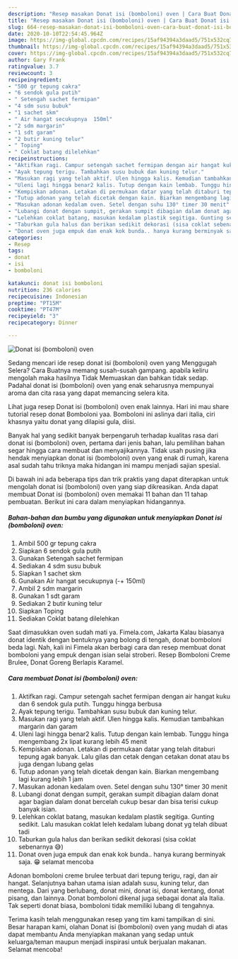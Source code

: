 ```yaml
---
description: "Resep masakan Donat isi (bomboloni) oven | Cara Buat Donat isi (bomboloni) oven Yang Menggugah Selera"
title: "Resep masakan Donat isi (bomboloni) oven | Cara Buat Donat isi (bomboloni) oven Yang Menggugah Selera"
slug: 664-resep-masakan-donat-isi-bomboloni-oven-cara-buat-donat-isi-bomboloni-oven-yang-menggugah-selera
date: 2020-10-10T22:54:45.964Z
image: https://img-global.cpcdn.com/recipes/15af94394a3daad5/751x532cq70/donat-isi-bomboloni-oven-foto-resep-utama.jpg
thumbnail: https://img-global.cpcdn.com/recipes/15af94394a3daad5/751x532cq70/donat-isi-bomboloni-oven-foto-resep-utama.jpg
cover: https://img-global.cpcdn.com/recipes/15af94394a3daad5/751x532cq70/donat-isi-bomboloni-oven-foto-resep-utama.jpg
author: Gary Frank
ratingvalue: 3.7
reviewcount: 3
recipeingredient:
- "500 gr tepung cakra"
- "6 sendok gula putih"
- " Setengah sachet fermipan"
- "4 sdm susu bubuk"
- "1 sachet skm"
- " Air hangat secukupnya  150ml"
- "2 sdm margarin"
- "1 sdt garam"
- "2 butir kuning telur"
- " Toping"
- " Coklat batang dilelehkan"
recipeinstructions:
- "Aktifkan ragi. Campur setengah sachet fermipan dengan air hangat kuku dan 6 sendok gula putih. Tunggu hingga berbusa"
- "Ayak tepung terigu. Tambahkan susu bubuk dan kuning telur."
- "Masukan ragi yang telah aktif. Ulen hingga kalis. Kemudian tambahkan margarin dan garam"
- "Uleni lagi hingga benar2 kalis. Tutup dengan kain lembab. Tunggu hinga mengembang 2x lipat kurang lebih 45 menit"
- "Kempiskan adonan. Letakan di permukaan datar yang telah ditaburi tepung agak banyak. Lalu gilas dan cetak dengan cetakan donat atau bs juga dengan lubang gelas"
- "Tutup adonan yang telah dicetak dengan kain. Biarkan mengembang lagi kurang lebih 1 jam"
- "Masukan adonan kedalam oven. Setel dengan suhu 130° timer 30 menit"
- "Lubangi donat dengan sumpit, gerakan sumpit dibagian dalam donat agar bagian dalam donat bercelah cukup besar dan bisa terisi cukup banyak isian."
- "Lelehkan coklat batang, masukan kedalam plastik segitiga. Gunting sedikit. Lalu masukan coklat leleh kedalam lubang donat yg telah dibuat tadi"
- "Taburkan gula halus dan berikan sedikit dekorasi (sisa coklat sebenarnya 😅)"
- "Donat oven juga empuk dan enak kok bunda.. hanya kurang berminyak saja. 😁 selamat mencoba"
categories:
- Resep
tags:
- donat
- isi
- bomboloni

katakunci: donat isi bomboloni 
nutrition: 236 calories
recipecuisine: Indonesian
preptime: "PT15M"
cooktime: "PT47M"
recipeyield: "3"
recipecategory: Dinner

---
```



![Donat isi (bomboloni) oven](https://img-global.cpcdn.com/recipes/15af94394a3daad5/751x532cq70/donat-isi-bomboloni-oven-foto-resep-utama.jpg)

Sedang mencari ide resep donat isi (bomboloni) oven yang Menggugah Selera? Cara Buatnya memang susah-susah gampang. apabila keliru mengolah maka hasilnya Tidak Memuaskan dan bahkan tidak sedap. Padahal donat isi (bomboloni) oven yang enak seharusnya mempunyai aroma dan cita rasa yang dapat memancing selera kita.

Lihat juga resep Donat isi (bomboloni) oven enak lainnya. Hari ini mau share tutorial resep donat Bomboloni yaa. Bomboloni ini aslinya dari italia, ciri khasnya yaitu donat yang dilapisi gula, diisi.

Banyak hal yang sedikit banyak berpengaruh terhadap kualitas rasa dari donat isi (bomboloni) oven, pertama dari jenis bahan, lalu pemilihan bahan segar hingga cara membuat dan menyajikannya. Tidak usah pusing jika hendak menyiapkan donat isi (bomboloni) oven yang enak di rumah, karena asal sudah tahu triknya maka hidangan ini mampu menjadi sajian spesial.


Di bawah ini ada beberapa tips dan trik praktis yang dapat diterapkan untuk mengolah donat isi (bomboloni) oven yang siap dikreasikan. Anda dapat membuat Donat isi (bomboloni) oven memakai 11 bahan dan 11 tahap pembuatan. Berikut ini cara dalam menyiapkan hidangannya.

<!--inarticleads1-->

##### Bahan-bahan dan bumbu yang digunakan untuk menyiapkan Donat isi (bomboloni) oven:

1. Ambil 500 gr tepung cakra
1. Siapkan 6 sendok gula putih
1. Gunakan  Setengah sachet fermipan
1. Sediakan 4 sdm susu bubuk
1. Siapkan 1 sachet skm
1. Gunakan  Air hangat secukupnya (-+ 150ml)
1. Ambil 2 sdm margarin
1. Gunakan 1 sdt garam
1. Sediakan 2 butir kuning telur
1. Siapkan  Toping
1. Sediakan  Coklat batang dilelehkan


Saat dimasukkan oven sudah mati ya. Fimela.com, Jakarta Kalau biasanya donat identik dengan bentuknya yang bolong di tengah, donat bomboloni beda lagi. Nah, kali ini Fimela akan berbagi cara dan resep membuat donat bomboloni yang empuk dengan isian selai stroberi. Resep Bomboloni Creme Brulee, Donat Goreng Berlapis Karamel. 

<!--inarticleads2-->

##### Cara membuat Donat isi (bomboloni) oven:

1. Aktifkan ragi. Campur setengah sachet fermipan dengan air hangat kuku dan 6 sendok gula putih. Tunggu hingga berbusa
1. Ayak tepung terigu. Tambahkan susu bubuk dan kuning telur.
1. Masukan ragi yang telah aktif. Ulen hingga kalis. Kemudian tambahkan margarin dan garam
1. Uleni lagi hingga benar2 kalis. Tutup dengan kain lembab. Tunggu hinga mengembang 2x lipat kurang lebih 45 menit
1. Kempiskan adonan. Letakan di permukaan datar yang telah ditaburi tepung agak banyak. Lalu gilas dan cetak dengan cetakan donat atau bs juga dengan lubang gelas
1. Tutup adonan yang telah dicetak dengan kain. Biarkan mengembang lagi kurang lebih 1 jam
1. Masukan adonan kedalam oven. Setel dengan suhu 130° timer 30 menit
1. Lubangi donat dengan sumpit, gerakan sumpit dibagian dalam donat agar bagian dalam donat bercelah cukup besar dan bisa terisi cukup banyak isian.
1. Lelehkan coklat batang, masukan kedalam plastik segitiga. Gunting sedikit. Lalu masukan coklat leleh kedalam lubang donat yg telah dibuat tadi
1. Taburkan gula halus dan berikan sedikit dekorasi (sisa coklat sebenarnya 😅)
1. Donat oven juga empuk dan enak kok bunda.. hanya kurang berminyak saja. 😁 selamat mencoba


Adonan bomboloni creme brulee terbuat dari tepung terigu, ragi, dan air hangat. Selanjutnya bahan utama isian adalah susu, kuning telur, dan mentega. Dari yang berlubang, donat mini, donat isi, donat kentang, donat pisang, dan lainnya. Donat bomboloni dikenal juga sebagai donat ala Italia. Tak seperti donat biasa, bomboloni tidak memiliki lubang di tengahnya. 

Terima kasih telah menggunakan resep yang tim kami tampilkan di sini. Besar harapan kami, olahan Donat isi (bomboloni) oven yang mudah di atas dapat membantu Anda menyiapkan makanan yang sedap untuk keluarga/teman maupun menjadi inspirasi untuk berjualan makanan. Selamat mencoba!

